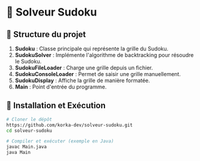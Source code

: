# 🧩 Solveur Sudoku

## 📌 Structure du projet
1. **Sudoku** : Classe principale qui représente la grille du Sudoku.
2. **SudokuSolver** : Implémente l'algorithme de backtracking pour résoudre le Sudoku.
3. **SudokuFileLoader** : Charge une grille depuis un fichier.
4. **SudokuConsoleLoader** : Permet de saisir une grille manuellement.
5. **SudokuDisplay** : Affiche la grille de manière formatée.
6. **Main** : Point d'entrée du programme.

## 🚀 Installation et Exécution

```bash
# Cloner le dépôt
https://github.com/korka-dev/solveur-sudoku.git
cd solveur-sudoku

# Compiler et exécuter (exemple en Java)
javac Main.java
java Main

